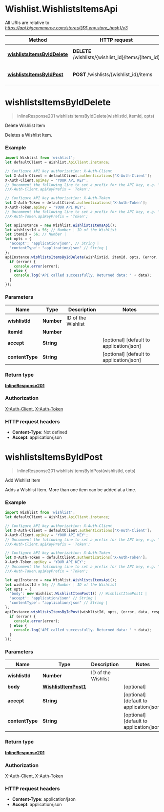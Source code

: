 # Wishlist.WishlistsItemsApi

All URIs are relative to *https://api.bigcommerce.com/stores/{$$.env.store_hash}/v3*

Method | HTTP request | Description
------------- | ------------- | -------------
[**wishlistsItemsByIdDelete**](WishlistsItemsApi.md#wishlistsItemsByIdDelete) | **DELETE** /wishlists/{wishlist_id}/items/{item_id} | Delete Wishlist Item
[**wishlistsItemsByIdPost**](WishlistsItemsApi.md#wishlistsItemsByIdPost) | **POST** /wishlists/{wishlist_id}/items | Add Wishlist Item

<a name="wishlistsItemsByIdDelete"></a>
# **wishlistsItemsByIdDelete**
> InlineResponse201 wishlistsItemsByIdDelete(wishlistId, itemId, opts)

Delete Wishlist Item

Deletes a Wishlist Item.

### Example
```javascript
import Wishlist from 'wishlist';
let defaultClient = Wishlist.ApiClient.instance;

// Configure API key authorization: X-Auth-Client
let X-Auth-Client = defaultClient.authentications['X-Auth-Client'];
X-Auth-Client.apiKey = 'YOUR API KEY';
// Uncomment the following line to set a prefix for the API key, e.g. "Token" (defaults to null)
//X-Auth-Client.apiKeyPrefix = 'Token';

// Configure API key authorization: X-Auth-Token
let X-Auth-Token = defaultClient.authentications['X-Auth-Token'];
X-Auth-Token.apiKey = 'YOUR API KEY';
// Uncomment the following line to set a prefix for the API key, e.g. "Token" (defaults to null)
//X-Auth-Token.apiKeyPrefix = 'Token';

let apiInstance = new Wishlist.WishlistsItemsApi();
let wishlistId = 56; // Number | ID of the Wishlist
let itemId = 56; // Number | 
let opts = { 
  'accept': "application/json", // String | 
  'contentType': "application/json" // String | 
};
apiInstance.wishlistsItemsByIdDelete(wishlistId, itemId, opts, (error, data, response) => {
  if (error) {
    console.error(error);
  } else {
    console.log('API called successfully. Returned data: ' + data);
  }
});
```

### Parameters

Name | Type | Description  | Notes
------------- | ------------- | ------------- | -------------
 **wishlistId** | **Number**| ID of the Wishlist | 
 **itemId** | **Number**|  | 
 **accept** | **String**|  | [optional] [default to application/json]
 **contentType** | **String**|  | [optional] [default to application/json]

### Return type

[**InlineResponse201**](InlineResponse201.md)

### Authorization

[X-Auth-Client](../README.md#X-Auth-Client), [X-Auth-Token](../README.md#X-Auth-Token)

### HTTP request headers

 - **Content-Type**: Not defined
 - **Accept**: application/json

<a name="wishlistsItemsByIdPost"></a>
# **wishlistsItemsByIdPost**
> InlineResponse201 wishlistsItemsByIdPost(wishlistId, opts)

Add Wishlist Item

Adds a Wishlist Item. More than one item can be added at a time.

### Example
```javascript
import Wishlist from 'wishlist';
let defaultClient = Wishlist.ApiClient.instance;

// Configure API key authorization: X-Auth-Client
let X-Auth-Client = defaultClient.authentications['X-Auth-Client'];
X-Auth-Client.apiKey = 'YOUR API KEY';
// Uncomment the following line to set a prefix for the API key, e.g. "Token" (defaults to null)
//X-Auth-Client.apiKeyPrefix = 'Token';

// Configure API key authorization: X-Auth-Token
let X-Auth-Token = defaultClient.authentications['X-Auth-Token'];
X-Auth-Token.apiKey = 'YOUR API KEY';
// Uncomment the following line to set a prefix for the API key, e.g. "Token" (defaults to null)
//X-Auth-Token.apiKeyPrefix = 'Token';

let apiInstance = new Wishlist.WishlistsItemsApi();
let wishlistId = 56; // Number | ID of the Wishlist
let opts = { 
  'body': new Wishlist.WishlistItemPost1() // WishlistItemPost1 | 
  'accept': "application/json" // String | 
  'contentType': "application/json" // String | 
};
apiInstance.wishlistsItemsByIdPost(wishlistId, opts, (error, data, response) => {
  if (error) {
    console.error(error);
  } else {
    console.log('API called successfully. Returned data: ' + data);
  }
});
```

### Parameters

Name | Type | Description  | Notes
------------- | ------------- | ------------- | -------------
 **wishlistId** | **Number**| ID of the Wishlist | 
 **body** | [**WishlistItemPost1**](WishlistItemPost1.md)|  | [optional] 
 **accept** | **String**|  | [optional] [default to application/json]
 **contentType** | **String**|  | [optional] [default to application/json]

### Return type

[**InlineResponse201**](InlineResponse201.md)

### Authorization

[X-Auth-Client](../README.md#X-Auth-Client), [X-Auth-Token](../README.md#X-Auth-Token)

### HTTP request headers

 - **Content-Type**: application/json
 - **Accept**: application/json

